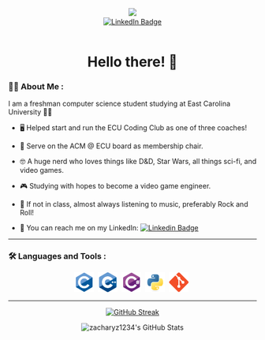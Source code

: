 <!-- GIF FOR TOP OF PROFILE -->
<div id="header" align="center">
  <img src="https://media4.giphy.com/media/v1.Y2lkPTc5MGI3NjExcDFnM3FvOGZ4cWRuaWR2MzNtdjQ4anoydDJ3Y2Zma29qajQyODdzZSZlcD12MV9pbnRlcm5hbF9naWZfYnlfaWQmY3Q9Zw/xTiIzJSKB4l7xTouE8/giphy.gif" width="350"/>
</div>

<!-- LINKEDIN BUTTON -->
<div id="badges" align="center">
  <a href="https://www.linkedin.com/in/zachary-zeldin/">
  <img src="https://img.shields.io/badge/LinkedIn-blue?logo=linkedin&logoColor=white&style=for-the-badge" alt="LinkedIn Badge"/>
  </a>
</div>


<!-- PROFILE VIEW COUNTER BECAUSE IT IS COOL -->
<div id="badges" align="center">
  <img src=https://komarev.com/ghpvc/?username=zacharyz1234&style=flat-square&color=blue alt=""/>

<!-- GIANT HEADER -->
<h1>
  Hello there! 👋
</h1>

<!-- ALIGNS TEXT TO THE LEFT -->
<div align="left">


<!-- ABOUT ME SECTION -->
### 👨‍💻 About Me :


  I am a freshman computer science student studying at East Carolina University 🏴‍☠️

  - 🖥️ Helped start and run the ECU Coding Club as one of three coaches!

  - 🪪 Serve on the ACM @ ECU board as membership chair.

  - 🤓 A huge nerd who loves things like D&D, Star Wars, all things sci-fi, and video games.
    
  - 🎮 Studying with hopes to become a video game engineer.

  - 🎸 If not in class, almost always listening to music, preferably Rock and Roll!

  - 📧 You can reach me on my LinkedIn: [![Linkedin Badge](https://img.shields.io/badge/-Here!-blue?style=flat&logo=Linkedin&logoColor=white)](https://www.linkedin.com/in/zachary-zeldin/)


---

### 🛠️ Languages and Tools :
  <div>
    <!-- ALIGNS TEXT TO THE CENTER -->
<div align="center">
  <img src="https://github.com/devicons/devicon/blob/master/icons/c/c-original.svg" title="C" alt="C" width="40" height="40"/>&nbsp;
  <img src="https://github.com/devicons/devicon/blob/master/icons/cplusplus/cplusplus-original.svg" title="C++" alt="C++" width="40" height="40"/>&nbsp;
  <img src="https://github.com/devicons/devicon/blob/master/icons/csharp/csharp-original.svg" title="C#" alt="C#" width="40" height="40"/>&nbsp;
  <img src="https://github.com/devicons/devicon/blob/master/icons/python/python-original.svg" title="Python" alt="Python" width="40" height="40"/>&nbsp;
  <img src="https://github.com/devicons/devicon/blob/master/icons/git/git-original.svg" title="Git" alt="Git" width="40" height="40"/>&nbsp;

---

<a href="https://git.io/streak-stats"><img src="https://streak-stats.demolab.com?user=zacharyz1234&theme=transparent&hide_border=true&mode=weekly" alt="GitHub Streak" /></a>

<img src="https://github-readme-stats.vercel.app/api/top-langs/?username=zacharyz1234&theme=tokyonight&show_icons=true&hide_border=true&layout=compact" alt="zacharyz1234's GitHub Stats" />
